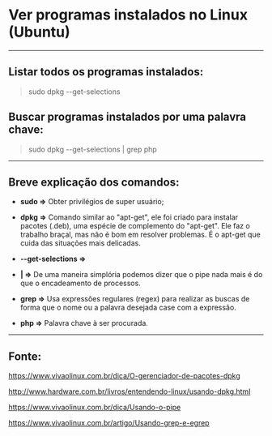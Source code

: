 
Ver programas instalados no Linux (Ubuntu)
===============================================

--------------------

## Listar todos os programas instalados:										
	
> sudo dpkg --get-selections


## Buscar programas instalados por uma palavra chave:

> sudo dpkg --get-selections | grep php

--------------------

## Breve explicação dos comandos:

- **sudo =>** Obter privilégios de super usuário;

- **dpkg =>** Comando similar ao "apt-get", ele foi criado para instalar pacotes (.deb), uma espécie de complemento do "apt-get". Ele faz o trabalho braçal, mas não é bom em resolver problemas. É o apt-get que cuida das situações mais delicadas.

- **--get-selections =>**

- **| =>** De uma maneira simplória podemos dizer que o pipe nada mais é do que o encadeamento de processos.

- **grep =>** Usa expressões regulares (regex) para realizar as buscas de forma que o nome ou a palavra desejada case com a expressão.

- **php =>** Palavra chave à ser procurada.

--------------------

## Fonte:

https://www.vivaolinux.com.br/dica/O-gerenciador-de-pacotes-dpkg

http://www.hardware.com.br/livros/entendendo-linux/usando-dpkg.html

https://www.vivaolinux.com.br/dica/Usando-o-pipe

https://www.vivaolinux.com.br/artigo/Usando-grep-e-egrep
